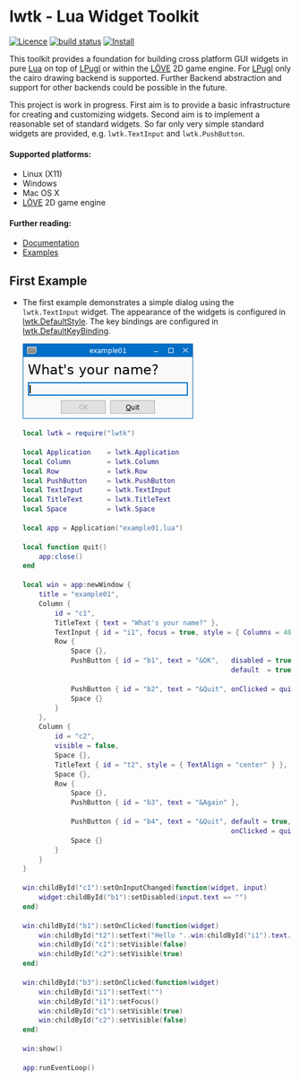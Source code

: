 # lwtk - Lua Widget Toolkit
[![Licence](http://img.shields.io/badge/Licence-MIT-brightgreen.svg)](LICENSE)
[![build status](https://github.com/osch/lua-lwtk/workflows/test/badge.svg)](https://github.com/osch/lua-lwtk/actions/workflows/test.yml)
[![Install](https://img.shields.io/badge/Install-LuaRocks-brightgreen.svg)](https://luarocks.org/modules/osch/lwtk)

This toolkit provides a foundation for building cross platform GUI widgets in pure [Lua] 
on top of [LPugl] or within the [LÖVE] 2D game engine. For [LPugl] only the cairo drawing backend 
is supported. Further Backend abstraction and support for other backends could be possible in 
the future.

This project is work in progress. First aim is to provide a basic infrastructure
for creating and customizing widgets. Second aim is to implement a reasonable set 
of standard widgets. So far only very simple standard widgets are provided, e.g. 
`lwtk.TextInput` and `lwtk.PushButton`.

<!-- ---------------------------------------------------------------------------------------- -->

#### Supported platforms: 
   * Linux (X11)
   * Windows
   * Mac OS X
   * [LÖVE] 2D game engine


<!-- ---------------------------------------------------------------------------------------- -->

#### Further reading:
   * [Documentation](doc/README.md)
   * [Examples](./example/README.md#lwtk-examples)

<!-- ---------------------------------------------------------------------------------------- -->

## First Example

* The first example demonstrates a simple dialog using the `lwtk.TextInput` widget.
  The appearance of the widgets is configured in [lwtk.DefaultStyle](src/lwtk/DefaultStyle.lua).
  The key bindings are configured in [lwtk.DefaultKeyBinding](src/lwtk/DefaultKeyBinding.lua).

     ![Screenshot example01](./example/screenshot01.png)

    ```lua
    local lwtk = require("lwtk")
    
    local Application    = lwtk.Application
    local Column         = lwtk.Column
    local Row            = lwtk.Row
    local PushButton     = lwtk.PushButton
    local TextInput      = lwtk.TextInput
    local TitleText      = lwtk.TitleText
    local Space          = lwtk.Space
    
    local app = Application("example01.lua")
    
    local function quit()
        app:close()
    end
    
    local win = app:newWindow {
        title = "example01",
        Column {
            id = "c1",
            TitleText { text = "What's your name?" },
            TextInput { id = "i1", focus = true, style = { Columns = 40 } },
            Row {
                Space {},
                PushButton { id = "b1", text = "&OK",   disabled = true, 
                                                        default  = true },
    
                PushButton { id = "b2", text = "&Quit", onClicked = quit },
                Space {}
            }
        },
        Column {
            id = "c2",
            visible = false,
            Space {},
            TitleText { id = "t2", style = { TextAlign = "center" } },
            Space {},
            Row {
                Space {},
                PushButton { id = "b3", text = "&Again" },
    
                PushButton { id = "b4", text = "&Quit", default = true,
                                                        onClicked = quit },
                Space {}
            }
        }
    }
    
    win:childById("c1"):setOnInputChanged(function(widget, input)
        widget:childById("b1"):setDisabled(input.text == "")
    end)
    
    win:childById("b1"):setOnClicked(function(widget)
        win:childById("t2"):setText("Hello "..win:childById("i1").text.."!") 
        win:childById("c1"):setVisible(false)
        win:childById("c2"):setVisible(true)
    end)
    
    win:childById("b3"):setOnClicked(function(widget)
        win:childById("i1"):setText("")
        win:childById("i1"):setFocus()
        win:childById("c1"):setVisible(true)
        win:childById("c2"):setVisible(false)
    end)
    
    win:show()
    
    app:runEventLoop()
    ```

<!-- ---------------------------------------------------------------------------------------- -->

[lua]:                      https://www.lua.org/
[LÖVE]:                     https://love2d.org/
[lpugl]:                    https://github.com/osch/lua-lpugl#lpugl

<!-- ---------------------------------------------------------------------------------------- -->
